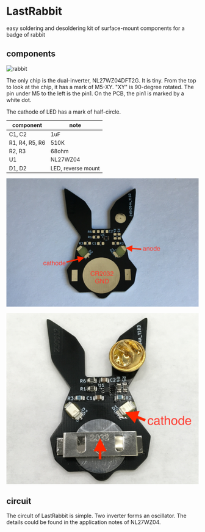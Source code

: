 # LastRabbit
easy soldering and desoldering kit of surface-mount components for a badge of rabbit

## components

![rabbit](https://github.com/ndGarage/LastRabbit/blob/main/rabbit-back.png)

The only chip is the dual-inverter, NL27WZ04DFT2G. It is tiny. From the top to look at the chip, it has a mark of M5-XY. "XY" is 90-degree rotated. The pin under M5 to the left is the pin1. On the PCB, the pin1 is marked by a white dot.

The cathode of LED has a mark of half-circle.

| component | note |
| --------- | ---- |
| C1, C2 | 1uF |
| R1, R4, R5, R6 | 510K |
| R2, R3 | 68ohm |
| U1 | NL27WZ04 |
| D1, D2 | LED, reverse mount |

![rabbit annotated](https://github.com/ndGarage/LastRabbit/blob/main/rabbit-annotated.png)

![rabbit annotated](https://github.com/ndGarage/LastRabbit/blob/main/rabbit-assembled.png)

## circuit

The circult of LastRabbit is simple. Two inverter forms an oscillator. The details could be found in the application notes of NL27WZ04.
